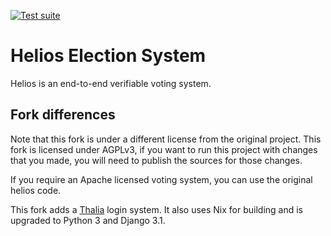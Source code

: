 [![Test suite](https://github.com/pingiun/helios-server/workflows/Test%20suite/badge.svg)](https://github.com/pingiun/helios-server/actions?query=workflow%3A%22Test+suite%22)

# Helios Election System

Helios is an end-to-end verifiable voting system.

## Fork differences

Note that this fork is under a different license from the original project. 
This fork is licensed under AGPLv3, if you want to run this project with changes
that you made, you will need to publish the sources for those changes.

If you require an Apache licensed voting system, you can use the original helios code.

This fork adds a [Thalia](https://thalia.nu) login system. It also uses Nix for building
and is upgraded to Python 3 and Django 3.1.